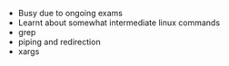 - Busy due to ongoing exams 
- Learnt about somewhat intermediate linux commands 
- grep
- piping and redirection
- xargs 